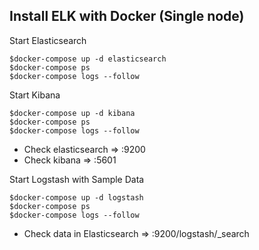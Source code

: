 ## Install ELK with Docker (Single node)

Start Elasticsearch
```
$docker-compose up -d elasticsearch
$docker-compose ps
$docker-compose logs --follow
```

Start Kibana
```
$docker-compose up -d kibana
$docker-compose ps
$docker-compose logs --follow
```

* Check elasticsearch => <server ip>:9200
* Check kibana => <server ip>:5601

Start Logstash with Sample Data
```
$docker-compose up -d logstash
$docker-compose ps
$docker-compose logs --follow
```

* Check data in Elasticsearch => <server ip>:9200/logstash/_search